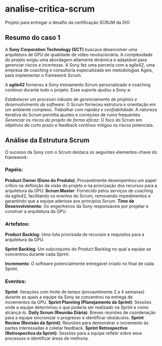 # analise-critica-scrum
Projeto para entregar o desafio da certificação SCRUM da DIO

## Resumo do caso 1
A **Sony Corporation Technology (SCT)** buscava desenvolver uma arquitetura de GPU de qualidade de vídeo revolucionária. A complexidade do projeto exigiu uma abordagem altamente dinâmica e adaptável para gerenciar riscos e incertezas. A Sony fez uma parceria com a agile42, uma empresa de coaching e consultoria especializada em metodologias Ágeis, para implementar o framework Scrum.

A **agile42** forneceu à Sony treinamento Scrum personalizado e coaching contínuo durante todo o projeto. Esse suporte ajudou a Sony a:

*Estabelecer um processo robusto de gerenciamento de projetos e desenvolvimento de software*: O Scrum forneceu estrutura e orientação em um ambiente complexo.
*Trabalhar com rapidez e confiabilidade*: A natureza iterativa do Scrum permitia ajustes e correções de rumo frequentes.
*Gerenciar os riscos do projeto de forma eficaz*: O foco do Scrum em objetivos de curto prazo e feedback contínuo mitigou os riscos potenciais.

## Análise da Estrutura Scrum

O sucesso da Sony com o Scrum destaca os seguintes elementos-chave do framework:

### Papéis:

**Product Owner (Dono do Produto)**: Provavelmente desempenhou um papel crítico na definição da visão do projeto e na priorização dos recursos para a arquitetura da GPU.
**Scrum Master**: Fornecido pelos serviços de coaching da agile42, facilitando os eventos do Scrum, removendo impedimentos e garantindo que a equipe aderisse aos princípios Scrum.
**Time de Desenvolvimento**: Os engenheiros da Sony responsáveis ​​por projetar e construir a arquitetura da GPU.

### Artefatos:

**Product Backlog**: Uma lista priorizada de recursos e requisitos para a arquitetura da GPU.

**Sprint Backlog**: Um subconjunto do Product Backlog no qual a equipe se concentrou durante cada Sprint.

**Incremento**: O software potencialmente entregável criado no final de cada Sprint.

### Eventos:

**Sprint**: Iterações com limite de tempo (provavelmente 2 a 4 semanas) durante as quais a equipe da Sony se concentrou na entrega de incrementos da GPU.
**Sprint Planning (Planejamento da Sprint)**: Sessões onde a equipe determinou o que poderia ser realizado na Sprint e como alcançá-lo.
**Daily Scrum (Reunião Diária)**: Breves reuniões de coordenação para a equipe sincronizar o progresso e identificar obstáculos.
**Sprint Review (Revisão da Sprint)**: Reuniões para demonstrar o incremento às partes interessadas e coletar feedback.
**Sprint Retrospective (Retrospectiva da Sprint)**: Sessões para a equipe refletir sobre seus processos e identificar áreas de melhoria.
